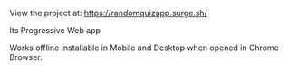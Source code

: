 View the project at: https://randomquizapp.surge.sh/

Its Progressive Web app

Works offline
Installable in Mobile and Desktop when opened in Chrome Browser.

